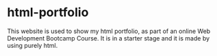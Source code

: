 # html-portfolio
This website is used to show my html portfolio, as part of an online Web Development Bootcamp Course. 
It is in a starter stage and it is made by using purely html.
